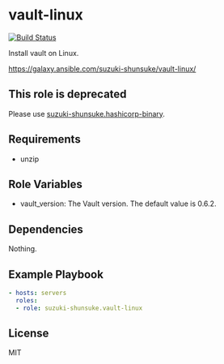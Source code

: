 vault-linux
============

[![Build Status](https://travis-ci.org/suzuki-shunsuke/ansible-vault-linux.svg?branch=master)](https://travis-ci.org/suzuki-shunsuke/ansible-vault-linux)

Install vault on Linux.

https://galaxy.ansible.com/suzuki-shunsuke/vault-linux/

This role is deprecated
------------------------

Please use [suzuki-shunsuke.hashicorp-binary](https://galaxy.ansible.com/suzuki-shunsuke/hashicorp-binary/).

Requirements
------------

* unzip

Role Variables
--------------

* vault_version: The Vault version. The default value is 0.6.2.

Dependencies
------------

Nothing.

Example Playbook
----------------

```yaml
- hosts: servers
  roles:
  - role: suzuki-shunsuke.vault-linux
```

License
-------

MIT
